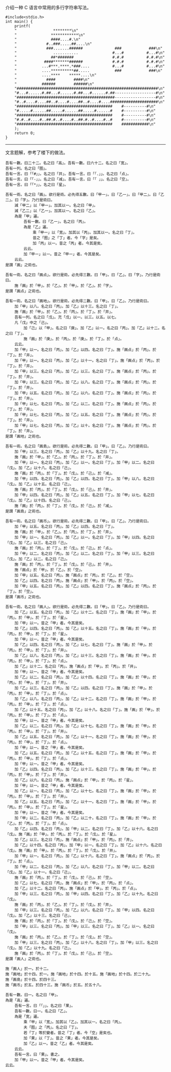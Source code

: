 介绍一种 C 语言中常用的多行字符串写法。

    
    
    #include<stdio.h>
    int main() {
        printf(
        "                ********\n"
        "               ************\n"
        "               ####....#.\n"
        "             #..###.....##....\n"
        "             ###.......######              ###            ###\n"
        "                ...........               #...#          #...#\n"
        "               ##*#######                 #.#.#          #.#.#\n"
        "            ####*******######             #.#.#          #.#.#\n"
        "           ...#***.****.*###....          #...#          #...#\n"
        "           ....**********##.....           ###            ###\n"
        "           ....****    *****....\n"
        "             ####        ####\n"
        "           ######        ######\n"
        "##############################################################\n"
        "#...#......#.##...#......#.##...#......#.##------------------#\n"
        "###########################################------------------#\n"
        "#..#....#....##..#....#....##..#....#....#####################\n"
        "##########################################    #----------#\n"
        "#.....#......##.....#......##.....#......#    #----------#\n"
        "##########################################    #----------#\n"
        "#.#..#....#..##.#..#....#..##.#..#....#..#    #----------#\n"
        "##########################################    ############\n"
        );
        return 0;
    }
    

* * *

文言题解，参考了楼下的做法。

    
    
    吾有一數。曰二十二。名之曰「高」。吾有一數。曰六十二。名之曰「宽」。
    吾有一列。名之曰「图」。
    吾有一言。曰「「#」」。名之曰「井」。吾有一言。曰「「.」」。名之曰「点」。
    吾有一言。曰「「-」」。名之曰「减」。吾有一言。曰「「 」」。名之曰「空」。
    吾有一言。曰「「*」」。名之曰「星」。
    
    吾有一術。名之曰「画」。欲行是術。必先得五數。曰「甲一」。曰「乙一」。曰「甲二」。曰「乙二」。曰「字」。乃行是術曰。
    	減「甲二」以「甲一」。加其以一。名之曰「甲」。
    	減「乙二」以「乙一」。加其以一。名之曰「乙」。
    	為是「甲」遍。
    		吾有一數。曰「乙一」。名之曰「丙」。
    		為是「乙」遍。
    			乘「甲一」以「宽」。加其以「丙」。加其以一。名之曰「丁」。
    			昔之「图」之「丁」者。今「字」是矣。
    			加「丙」以一。昔之「丙」者。今其是矣。
    		云云。
    		加「甲一」以一。昔之「甲一」者。今其是矣。
    	云云。
    是謂「画」之術也。
    
    吾有一術。名之曰「画点」。欲行是術。必先得三數。曰「甲」。曰「乙」。曰「字」。乃行是術曰。
    	施「画」於「甲」。於「乙」。於「甲」。於「乙」。於「字」。
    是謂「画点」之術也。
    
    吾有一術。名之曰「画地」。欲行是術。必先得二數。曰「甲」。曰「乙」。乃行是術曰。
    	加「甲」以八。名之曰「丙」。加「乙」以十三。名之曰「丁」。
    	施「画」於「甲」。於「乙」。於「丙」。於「丁」。於「井」。
    	吾有一列。名之曰「戊」。充「戊」以一。以三。以五。以七。
    	凡「戊」中之「己」。
    		加「己」以「甲」。名之曰「庚」。加「乙」以一。名之曰「丙」。加「乙」以十二。名之曰「丁」。
    		施「画」於「庚」。於「丙」。於「庚」。於「丁」。於「点」。
    	云云。
    	加「甲」以一。名之曰「丙」。加「乙」以四。名之曰「丁」。施「画点」於「丙」。於「丁」。於「井」。
    	加「甲」以一。名之曰「丙」。加「乙」以十一。名之曰「丁」。施「画点」於「丙」。於「丁」。於「井」。
    	加「甲」以三。名之曰「丙」。加「乙」以三。名之曰「丁」。施「画点」於「丙」。於「丁」。於「井」。
    	加「甲」以三。名之曰「丙」。加「乙」以八。名之曰「丁」。施「画点」於「丙」。於「丁」。於「井」。
    	加「甲」以五。名之曰「丙」。加「乙」以六。名之曰「丁」。施「画点」於「丙」。於「丁」。於「井」。
    	加「甲」以七。名之曰「丙」。加「乙」以二。名之曰「丁」。施「画点」於「丙」。於「丁」。於「井」。
    	加「甲」以七。名之曰「丙」。加「乙」以五。名之曰「丁」。施「画点」於「丙」。於「丁」。於「井」。
    	加「甲」以七。名之曰「丙」。加「乙」以十。名之曰「丁」。施「画点」於「丙」。於「丁」。於「井」。
    是謂「画地」之術也。
    
    吾有一術。名之曰「画島」。欲行是術。必先得二數。曰「甲」。曰「乙」。乃行是術曰。
    	加「甲」以三。名之曰「丙」。加「乙」以十九。名之曰「丁」。
    	施「画」於「甲」。於「乙」。於「丙」。於「丁」。於「井」。
    	加「甲」以一。名之曰「丙」。加「乙」以一。名之曰「丁」。加「甲」以二。名之曰「戊」。加「乙」以十八。名之曰「己」。
    	施「画」於「丙」。於「丁」。於「戊」。於「己」。於「减」。
    	加「甲」以四。名之曰「丙」。加「乙」以四。名之曰「丁」。加「甲」以八。名之曰「戊」。加「乙」以十五。名之曰「己」。
    	施「画」於「丙」。於「丁」。於「戊」。於「己」。於「井」。
    	加「甲」以四。名之曰「丙」。加「乙」以五。名之曰「丁」。加「甲」以七。名之曰「戊」。加「乙」以十四。名之曰「己」。
    	施「画」於「丙」。於「丁」。於「戊」。於「己」。於「减」。
    是謂「画島」之術也。
    
    吾有一術。名之曰「画币」。欲行是術。必先得二數。曰「甲」。曰「乙」。乃行是術曰。
    	加「甲」以五。名之曰「丙」。加「乙」以四。名之曰「丁」。
    	施「画」於「甲」。於「乙」。於「丙」。於「丁」。於「井」。
    	加「甲」以一。名之曰「丙」。加「乙」以一。名之曰「丁」。加「甲」以四。名之曰「戊」。加「乙」以三。名之曰「己」。
    	施「画」於「丙」。於「丁」。於「戊」。於「己」。於「点」。
    	加「甲」以二。名之曰「丙」。加「乙」以二。名之曰「丁」。加「甲」以三。名之曰「戊」。加「乙」以二。名之曰「己」。
    	施「画」於「丙」。於「丁」。於「戊」。於「己」。於「井」。
    	施「画点」於「甲」。於「乙」。於「空」。
    	加「甲」以五。名之曰「丙」。施「画点」於「丙」。於「乙」。於「空」。
    	加「乙」以四。名之曰「丙」。施「画点」於「甲」。於「丙」。於「空」。
    	加「甲」以五。名之曰「丙」。加「乙」以四。名之曰「丁」。施「画点」於「丙」。於「丁」。於「空」。
    是謂「画币」之術也。
    
    吾有一術。名之曰「画人」。欲行是術。必先得二數。曰「甲」。曰「乙」。乃行是術曰。
    	加「乙」以五。名之曰「丙」。加「乙」以十二。名之曰「丁」。施「画」於「甲」。於「丙」。於「甲」。於「丁」。於「星」。
    	加「甲」以一。昔之「甲」者。今其是矣。
    	加「乙」以四。名之曰「丙」。加「乙」以十五。名之曰「丁」。施「画」於「甲」。於「丙」。於「甲」。於「丁」。於「星」。
    	加「甲」以一。昔之「甲」者。今其是矣。
    	加「乙」以四。名之曰「丙」。加「乙」以七。名之曰「丁」。施「画」於「甲」。於「丙」。於「甲」。於「丁」。於「井」。
    	加「乙」以八。名之曰「丙」。加「乙」以十三。名之曰「丁」。施「画」於「甲」。於「丙」。於「甲」。於「丁」。於「点」。
    	加「乙」以十二。名之曰「丙」。施「画点」於「甲」。於「丙」。於「井」。
    	加「甲」以一。昔之「甲」者。今其是矣。
    	加「乙」以二。名之曰「丙」。加「乙」以十四。名之曰「丁」。施「画」於「甲」。於「丙」。於「甲」。於「丁」。於「井」。
    	加「乙」以三。名之曰「丙」。加「乙」以四。名之曰「丁」。施「画」於「甲」。於「丙」。於「甲」。於「丁」。於「点」。
    	加「乙」以八。名之曰「丙」。加「乙」以十二。名之曰「丁」。施「画」於「甲」。於「丙」。於「甲」。於「丁」。於「点」。
    	加「乙」以十五。名之曰「丙」。加「乙」以十八。名之曰「丁」。施「画」於「甲」。於「丙」。於「甲」。於「丁」。於「点」。
    	加「甲」以一。昔之「甲」者。今其是矣。
    	加「乙」以二。名之曰「丙」。加「乙」以十七。名之曰「丁」。施「画」於「甲」。於「丙」。於「甲」。於「丁」。於「井」。
    	加「乙」以五。名之曰「丙」。加「乙」以十一。名之曰「丁」。施「画」於「甲」。於「丙」。於「甲」。於「丁」。於「点」。
    	加「甲」以一。昔之「甲」者。今其是矣。
    	加「乙」以五。名之曰「丙」。加「乙」以十五。名之曰「丁」。施「画」於「甲」。於「丙」。於「甲」。於「丁」。於「点」。
    	加「甲」以一。昔之「甲」者。今其是矣。
    	加「乙」以四。名之曰「丙」。加「乙」以十三。名之曰「丁」。施「画」於「甲」。於「丙」。於「甲」。於「丁」。於「井」。
    	加「乙」以六。名之曰「丙」。施「画点」於「甲」。於「丙」。於「星」。
    	加「甲」以一。昔之「甲」者。今其是矣。
    	加「乙」以一。名之曰「丙」。加「乙」以十七。名之曰「丁」。施「画」於「甲」。於「丙」。於「甲」。於「丁」。於「井」。
    	加「乙」以五。名之曰「丙」。加「乙」以十一。名之曰「丁」。施「画」於「甲」。於「丙」。於「甲」。於「丁」。於「星」。
    	加「甲」以一。昔之「甲」者。今其是矣。
    	加「甲」以二。名之曰「丙」。加「乙」以二十。名之曰「丁」。施「画」於「甲」。於「乙」。於「丙」。於「丁」。於「点」。
    	加「乙」以四。名之曰「丙」。加「甲」以二。名之曰「丁」。加「乙」以十六。名之曰「戊」。施「画」於「甲」。於「丙」。於「丁」。於「戊」。於「星」。
    	加「乙」以三。名之曰「丙」。施「画点」於「甲」。於「丙」。於「井」。
    	加「乙」以十四。名之曰「丙」。加「甲」以一。名之曰「丁」。加「乙」以十六。名之曰「戊」。施「画」於「甲」。於「丙」。於「丁」。於「戊」。於「井」。
    	加「甲」以一。名之曰「丙」。加「乙」以十六。名之曰「丁」。施「画点」於「丙」。於「丁」。於「点」。
    	加「甲」以二。名之曰「丙」。加「乙」以八。名之曰「丁」。加「甲」以二。名之曰「戊」。加「乙」以十一。名之曰「己」。
    	施「画」於「丙」。於「丁」。於「戊」。於「己」。於「空」。
    	加「乙」以七。名之曰「丙」。施「画点」於「甲」。於「丙」。於「点」。
    	加「乙」以十二。名之曰「丙」。施「画点」於「甲」。於「丙」。於「点」。
    	加「甲」以三。名之曰「丙」。加「甲」以四。名之曰「丁」。加「乙」以十九。名之曰「戊」。
    	施「画」於「丙」。於「乙」。於「丁」。於「戊」。於「井」。
    	加「甲」以三。名之曰「丙」。加「乙」以六。名之曰「丁」。加「甲」以四。名之曰「戊」。加「乙」以十三。名之曰「己」。
    	施「画」於「丙」。於「丁」。於「戊」。於「己」。於「空」。
    	加「甲」以三。名之曰「丙」。加「甲」以三。名之曰「丁」。加「乙」以一。名之曰「戊」。
    	施「画」於「丙」。於「乙」。於「丁」。於「戊」。於「空」。
    	加「甲」以三。名之曰「丙」。加「乙」以十八。名之曰「丁」。加「甲」以三。名之曰「戊」。加「乙」以十九。名之曰「己」。
    	施「画」於「丙」。於「丁」。於「戊」。於「己」。於「空」。
    是謂「画人」之術也。
    
    施「画人」於一。於十二。
    施「画地」於十四。於一。施「画地」於十四。於十五。施「画地」於十四。於二十九。
    施「画島」於十四。於四十三。
    施「画币」於五。於四十三。施「画币」於五。於五十八。
    
    吾有一數。曰一。名之曰「甲」。
    為是「高」遍。
    	吾有一言。曰「「」」。名之曰「果」。
    	吾有一數。曰一。名之曰「乙」。
    	為是「宽」遍。
    		乘「甲」以「宽」。加其以「乙」。加其以一。名之曰「丙」。
    		夫「图」之「丙」。名之曰「丁」。
    		若「丁」等於變者。昔之「丁」者。今「空」是矣也。
    		加「果」以「丁」。昔之「果」者。今其是矣。
    		加「乙」以一。昔之「乙」者。今其是矣。
    	云云。
    	吾有一言。曰「果」。書之。
    	加「甲」以一。昔之「甲」者。今其是矣。
    云云。
    

